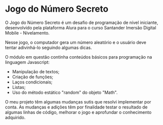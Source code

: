 # Jogo do Número Secreto

O Jogo do Número Secreto é um desafio de programação de nível iniciante, desenvolvido pela plataforma Alura para o curso Santander Imersão Digital Mobile - Nivelamento.

Nesse jogo, o computador gera um número aleatório e o usuário deve tentar adivinhá-lo seguindo algumas dicas.

O módulo em questão continha conteúdos básicos para programação na linguagem Javascript:
- Manipulação de textos;
- Criação de funções;
- Laços condicionais;
- Listas;
- Uso do método estático "random" do objeto "Math".

O meu projeto têm algumas mudanças sutis que resolvi implementar por conta. As mudanças e adições têm por finalidade testar o resultado de algumas linhas de código, melhorar o jogo e aprofundar o conhecimento adquirido.
